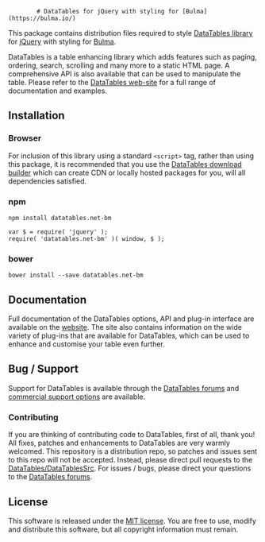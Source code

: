 
            # DataTables for jQuery with styling for [Bulma](https://bulma.io/)

This package contains distribution files required to style [DataTables library](https://datatables.net) for [jQuery](http://jquery.com/) with styling for [Bulma](https://bulma.io/).

DataTables is a table enhancing library which adds features such as paging, ordering, search, scrolling and many more to a static HTML page. A comprehensive API is also available that can be used to manipulate the table. Please refer to the [DataTables web-site](//datatables.net) for a full range of documentation and examples.


## Installation

### Browser

For inclusion of this library using a standard `<script>` tag, rather than using this package, it is recommended that you use the [DataTables download builder](//datatables.net/download) which can create CDN or locally hosted packages for you, will all dependencies satisfied.

### npm

```
npm install datatables.net-bm
```

```
var $ = require( 'jquery' );
require( 'datatables.net-bm' )( window, $ );
```

### bower

```
bower install --save datatables.net-bm
```



## Documentation

Full documentation of the DataTables options, API and plug-in interface are available on the [website](https://datatables.net/reference/index). The site also contains information on the wide variety of plug-ins that are available for DataTables, which can be used to enhance and customise your table even further.


## Bug / Support

Support for DataTables is available through the [DataTables forums](//datatables.net/forums) and [commercial support options](//datatables.net/support) are available.


### Contributing

If you are thinking of contributing code to DataTables, first of all, thank you! All fixes, patches and enhancements to DataTables are very warmly welcomed. This repository is a distribution repo, so patches and issues sent to this repo will not be accepted. Instead, please direct pull requests to the [DataTables/DataTablesSrc](http://github.com/DataTables/DataTablesSrc). For issues / bugs, please direct your questions to the [DataTables forums](//datatables.net/forums).


## License

This software is released under the [MIT license](//datatables.net/license). You are free to use, modify and distribute this software, but all copyright information must remain.

